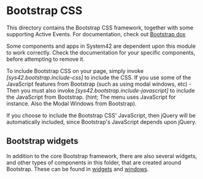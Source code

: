 Bootstrap CSS
===============

This directory contains the Bootstrap CSS framework, together with some supporting Active Events.
For documentation, check out [Bootstrap dox](http://getbootstrap.com/css/)

Some components and apps in System42 are dependent upon this module to work correctly. Check the documentation
for your specific components, before attempting to remove it.

To include Bootstrap CSS on your page, simply invoke *[sys42.bootstrap.include-css]* to include the CSS. If you use some of
the JavaScript features from Bootstrap (such as using modal windows, etc) - Then you must also invoke *[sys42.bootstrap.include-javascript]*
to include the JavaScript from Bootstrap. (hint; The menu uses JavaScript for instance. Also the Modal Windows from Bootstrap).

If you choose to include the Bootstrap CSS' JavaScript, then jQuery will be automatically included, since Bootstrap's JavaScript
depends upon jQuery.

## Bootstrap widgets

In addition to the core Bootstrap framework, there are also several widgets, and other types of components in this folder, that are created 
around Bootstrap. These can be found in [widgets](widgets/) and [windows](windows/).
